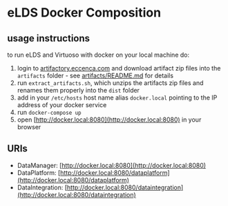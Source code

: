 # eLDS Docker Composition

## usage instructions

to run eLDS and Virtuoso with docker on your local machine do:

1. login to [artifactory.eccenca.com](https://artifactory.eccenca.com) and download artifact zip files into the `artifacts` folder - see [artifacts/README.md](artifacts/README.md) for details
2. run `extract_artifacts.sh`, which unzips the artifacts zip files and renames them properly into the `dist` folder
3. add in your `/etc/hosts` host name alias `docker.local` pointing to the IP address of your docker service
4. run `docker-compose up`
5. open [http://docker.local:8080](http://docker.local:8080) in your browser

## URIs

- DataManager: [http://docker.local:8080](http://docker.local:8080)
- DataPlatform: [http://docker.local:8080/dataplatform](http://docker.local:8080/dataplatform)
- DataIntegration: [http://docker.local:8080/dataintegration](http://docker.local:8080/dataintegration)
